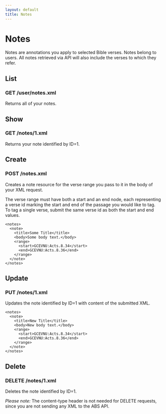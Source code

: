 ```yaml
---
layout: default
title: Notes
---
```


# Notes

Notes are annotations you apply to selected Bible verses.  Notes belong to users.  All notes retrieved via API will also include the verses to which they refer.

## List

### GET /user/notes.xml

Returns all of your notes.

## Show

### GET /notes/1.xml

Returns your note identified by ID=1.  

## Create

### POST /notes.xml

Creates a note resource for the verse range you pass to it in the body of your XML request.

The verse range must have both a start and an end node, each representing a verse id marking the start and end of the passage you would like to tag.  To tag a single verse, submit the same verse id as both the start and end values.

    <notes>
      <note>
        <title>Some Title</title>
        <body>Some body text.</body>
        <range>
          <start>GCEVNU:Acts.8.34</start>
          <end>GCEVNU:Acts.8.36</end>
        </range>
      </note>
    </notes>

## Update

### PUT /notes/1.xml

Updates the note identified by ID=1 with content of the submitted XML.

    <notes>
      <note>
        <title>New Title</title>
        <body>New body text.</body>
        <range>
          <start>GCEVNU:Acts.8.34</start>
          <end>GCEVNU:Acts.8.36</end>
        </range>
      </note>
    </notes>

## Delete

### DELETE /notes/1.xml

Deletes the note identified by ID=1.

*Please note:* The content-type header is not needed for DELETE requests, since you are not sending any XML to the ABS API.